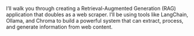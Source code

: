 I’ll walk you through creating a Retrieval-Augmented Generation (RAG) application that doubles as a web scraper. 
I’ll be using tools like LangChain, Ollama, and Chroma to build a powerful system that can extract, process, and generate information from web content.
